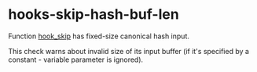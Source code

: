 # hooks-skip-hash-buf-len

Function [hook_skip](https://xrpl-hooks.readme.io/reference/hook_skip) has fixed-size canonical hash input.

This check warns about invalid size of its input buffer (if it's specified by a constant - variable parameter is ignored).

